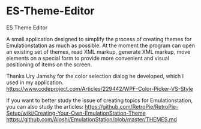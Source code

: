 # ES-Theme-Editor
ES Theme Editor

A small application designed to simplify the process of creating themes for Emulationstation as much as possible. At the moment the program can open an existing set of themes, read XML markup, generate XML markup, move elements on a special form to provide more convenient and visual positioning of items on the screen.

Thanks Ury Jamshy for the color selection dialog he developed, which I used in my application.
https://www.codeproject.com/Articles/229442/WPF-Color-Picker-VS-Style

If you want to better study the issue of creating topics for Emulationstation, you can also study the articles:
https://github.com/RetroPie/RetroPie-Setup/wiki/Creating-Your-Own-EmulationStation-Theme
https://github.com/Aloshi/EmulationStation/blob/master/THEMES.md
